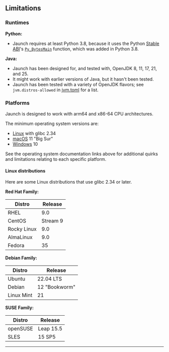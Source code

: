 ## Limitations

### Runtimes

**Python:**
* Jaunch requires at least Python 3.8, because it uses the Python [Stable ABI]'s [`Py_BytesMain`] function, which was added in Python 3.8.

**Java:**
* Jaunch has been designed for, and tested with, OpenJDK 8, 11, 17, 21, and 25.
* It might work with earlier versions of Java, but it hasn't been tested.
* Jaunch has been tested with a variety of OpenJDK flavors; see `jvm.distros-allowed` in [jvm.toml](../configs/jvm.toml) for a list.

### Platforms

Jaunch is designed to work with arm64 and x86-64 CPU architectures.

The minimum operating system versions are:
* [Linux](LINUX.md) with glibc 2.34
* [macOS](MACOS.md) 11 "Big Sur"
* [Windows](WINDOWS.md) 10

See the operating system documentation links above for additional quirks and limitations relating to each specific platform.

#### Linux distributions

Here are some Linux distributions that use glibc 2.34 or later.

**Red Hat Family:**

| Distro         | Release       |
|----------------|---------------|
| RHEL           | 9.0           |
| CentOS         | Stream 9      |
| Rocky Linux    | 9.0           |
| AlmaLinux      | 9.0           |
| Fedora         | 35            |

**Debian Family:**

| Distro         | Release       |
|----------------|---------------|
| Ubuntu         | 22.04 LTS     |
| Debian         | 12 "Bookworm" |
| Linux Mint     | 21            |

**SUSE Family:**

| Distro         | Release       |
|----------------|---------------|
| openSUSE       | Leap 15.5     |
| SLES           | 15 SP5        |

------------------------------------------------------------------------------

[Stable ABI]: https://docs.python.org/3/c-api/stable.html#stable-abi
[`Py_BytesMain`]: https://docs.python.org/3/c-api/veryhigh.html#c.Py_BytesMain

